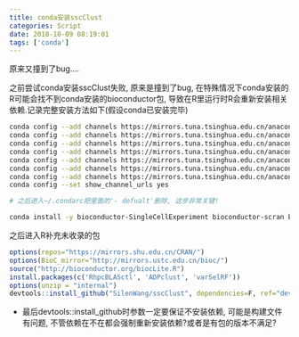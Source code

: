```yaml
---
title: conda安装sscClust
categories: Script
date: 2018-10-09 08:19:01
tags: ['conda']
---
```


原来又撞到了bug....
<!-- more -->

之前尝试conda安装sscClust失败, 原来是撞到了bug, 在特殊情况下conda安装的R可能会找不到conda安装的bioconductor包, 导致在R里运行时R会重新安装相关依赖.记录完整安装方法如下(假设conda已安装完毕)

```bash
conda config --add channels https://mirrors.tuna.tsinghua.edu.cn/anaconda/pkgs/free/
conda config --add channels https://mirrors.tuna.tsinghua.edu.cn/anaconda/pkgs/main/
conda config --add channels https://mirrors.tuna.tsinghua.edu.cn/anaconda/pkgs/r/
conda config --add channels https://mirrors.tuna.tsinghua.edu.cn/anaconda/pkgs/mro/
conda config --add channels https://mirrors.tuna.tsinghua.edu.cn/anaconda/pkgs/pro/
conda config --add channels https://mirrors.tuna.tsinghua.edu.cn/anaconda/cloud/bioconda/
conda config --add channels https://mirrors.tuna.tsinghua.edu.cn/anaconda/cloud/conda-forge/
conda config --set show_channel_urls yes

# 之后进入~/.condarc把里面的'- defualt'删除, 这步非常关键!

conda install -y bioconductor-SingleCellExperiment bioconductor-scran bioconductor-SC3 bioconductor-zinbwave bioconductor-BiocParallel r-base r-devtools r-rcolorbrewer r-rtsne r-class r-factoextra r-cowplot r-data.table r-ggplot2 r-mass r-rjson r-cluster r-ks r-fields r-doparallel r-plyr r-igraph r-densityclust r-e1071
```

之后进入R补充未收录的包

```R
options(repos="https://mirrors.shu.edu.cn/CRAN/")
options(BioC_mirror="http://mirrors.ustc.edu.cn/bioc/")
source("http://bioconductor.org/biocLite.R")
install.packages(c('RhpcBLASctl', 'ADPclust', 'varSelRF'))
options(unzip = "internal")
devtools::install_github("SilenWang/sscClust", dependencies=F, ref="dev")
```

- 最后devtools::install_github时参数一定要保证不安装依赖, 可能是构建文件有问题, 不管依赖在不在都会强制重新安装依赖?或者是有包的版本不满足?